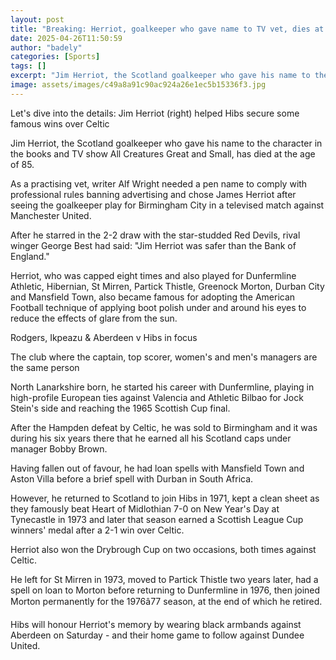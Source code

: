 ```yaml
---
layout: post
title: "Breaking: Herriot, goalkeeper who gave name to TV vet, dies at 85"
date: 2025-04-26T11:50:59
author: "badely"
categories: [Sports]
tags: []
excerpt: "Jim Herriot, the Scotland goalkeeper who gave his name to the character in the books and TV show All Creatures Great and Small, has died at the age of"
image: assets/images/c49a8a91c90ac924a26e1ec5b15336f3.jpg
---
```


Let's dive into the details: Jim Herriot (right) helped Hibs secure some famous wins over Celtic

Jim Herriot, the Scotland goalkeeper who gave his name to the character in the books and TV show All Creatures Great and Small, has died at the age of 85.

As a practising vet, writer Alf Wright needed a pen name to comply with professional rules banning advertising and chose James Herriot after seeing the goalkeeper play for Birmingham City in a televised match against Manchester United.

After he starred in the 2-2 draw with the star-studded Red Devils, rival winger George Best had said: "Jim Herriot was safer than the Bank of England."

Herriot, who was capped eight times and also played for Dunfermline Athletic, Hibernian, St Mirren, Partick Thistle, Greenock Morton, Durban City and Mansfield Town, also became famous for adopting the American Football technique of applying boot polish under and around his eyes to reduce the effects of glare from the sun.

Rodgers, Ikpeazu & Aberdeen v Hibs in focus

The club where the captain, top scorer, women's and men's managers are the same person

North Lanarkshire born, he started his career with Dunfermline, playing in high-profile European ties against Valencia and Athletic Bilbao for Jock Stein's side and reaching the 1965 Scottish Cup final.

After the Hampden defeat by Celtic, he was sold to Birmingham and it was during his six years there that he earned all his Scotland caps under manager Bobby Brown.

Having fallen out of favour, he had loan spells with Mansfield Town and Aston Villa before a brief spell with Durban in South Africa.

However, he returned to Scotland to join Hibs in 1971, kept a clean sheet as they famously beat Heart of Midlothian 7-0 on New Year's Day at Tynecastle in 1973 and later that season earned a Scottish League Cup winners' medal after a 2-1 win over Celtic.

Herriot also won the Drybrough Cup on two occasions, both times against Celtic.

He left for St Mirren in 1973, moved to Partick Thistle two years later, had a spell on loan to Morton before returning to Dunfermline in 1976, then joined Morton permanently for the 1976â77 season, at the end of which he retired.

Hibs will honour Herriot's memory by wearing black armbands against Aberdeen on Saturday - and their home game to follow against Dundee United.

